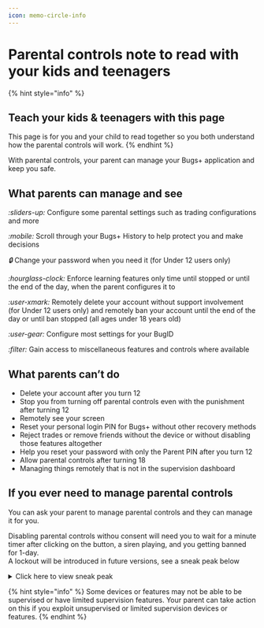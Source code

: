```yaml
---
icon: memo-circle-info
---
```


# Parental controls note to read with your kids and teenagers

{% hint style="info" %}
## Teach your kids & teenagers with this page

This page is for you and your child to read together so you both understand how the parental controls will work.
{% endhint %}

With parental controls, your parent can manage your Bugs+ application and keep you safe.

## What parents can manage and see

<i class="fa-sliders-up">:sliders-up:</i> Configure some parental settings such as trading configurations and more

<i class="fa-mobile">:mobile:</i> Scroll through your Bugs+ History to help protect you and make decisions

<i class="fa-lock">:lock:</i> Change your password when you need it (for Under 12 users only)

<i class="fa-hourglass-clock">:hourglass-clock:</i> Enforce learning features only time until stopped or until the end of the day, when the parent configures it to

<i class="fa-user-xmark">:user-xmark:</i> Remotely delete your account without support involvement (for Under 12 users only) and remotely ban your account until the end of the day or until ban stopped (all ages under 18 years old)

<i class="fa-user-gear">:user-gear:</i> Configure most settings for your BugID

<i class="fa-filter">:filter:</i> Gain access to miscellaneous features and controls where available

## What parents can’t do

* Delete your account after you turn 12
* Stop you from turning off parental controls even with the punishment after turning 12
* Remotely see your screen
* Reset your personal login PIN for Bugs+ without other recovery methods
* Reject trades or remove friends without the device or without disabling those features altogether
* Help you reset your password with only the Parent PIN after you turn 12
* Allow parental controls after turning 18
* Managing things remotely that is not in the supervision dashboard

## If you ever need to manage parental controls

You can ask your parent to manage parental controls and they can manage it for you.

Disabling parental controls withou consent will need you to wait for a minute timer after clicking on the button, a siren playing, and you getting banned for 1-day.\
A lockout will be introduced in future versions, see a sneak peak below

<details>

<summary>Click here to view sneak peak</summary>

You won’t be able to manage parental settings or disable parental settings without automatic punishments without knowing the Parent PIN. Using the PIN maximum attempts (11 attempts) on a device (except the supervision dashboard) will issue a lock-out for 4-days. Here’s what’s included in the lockout and how to recover from it if you are a parent:

* You will be able to recover parental access on that device by logging on to another device, and setting up remote supervision, then going to the dashboard, and go to Account Settings, and then select Parent PIN, then press Parental PIN Lockout Recovery, and enter the code you get onto the recovery screen. If you don’t get the option to do this, you will need to wait for the lockout to expire or logout and log in again.

- The lockout will be issued for 4-days. Parents will not be notified via the dashboard.

* Note that only newer Bugs+ versions will have this functionality, so make sure to update both Bugs+ applications recovering from the lockout.

</details>

{% hint style="info" %}
Some devices or features may not be able to be supervised or have limited supervision features. Your parent can take action on this if you exploit unsupervised or limited supervision devices or features.
{% endhint %}
